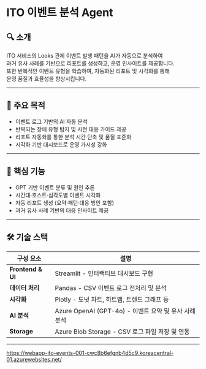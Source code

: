 # ITO 이벤트 분석 Agent

## 🔍 소개  
ITO 서비스의 Looks 관제 이벤트 발생 패턴을 AI가 자동으로 분석하여  
과거 유사 사례를 기반으로 리포트를 생성하고, 운영 인사이트를 제공합니다.  
또한 반복적인 이벤트 유형을 학습하여, 자동화된 리포트 및 시각화를 통해  
운영 품질과 효율성을 향상시킵니다.

---

## 🎯 주요 목적  
- 이벤트 로그 기반의 AI 자동 분석  
- 반복되는 장애 유형 탐지 및 사전 대응 가이드 제공  
- 리포트 자동화를 통한 분석 시간 단축 및 품질 표준화  
- 시각화 기반 대시보드로 운영 가시성 강화  

---

## 🧠 핵심 기능  
- GPT 기반 이벤트 분류 및 원인 추론  
- 시간대·호스트·심각도별 이벤트 시각화  
- 자동 리포트 생성 (요약·패턴·대응 방안 포함)  
- 과거 유사 사례 기반의 대응 인사이트 제공  

---

## 🛠️ 기술 스택  

| 구성 요소         | 설명 |
|------------------|------|
| **Frontend & UI** | Streamlit - 인터랙티브 대시보드 구현 |
| **데이터 처리**   | Pandas - CSV 이벤트 로그 전처리 및 분석 |
| **시각화**        | Plotly - 도넛 차트, 히트맵, 트렌드 그래프 등 |
| **AI 분석**       | Azure OpenAI (GPT-4o) - 이벤트 요약 및 유사 사례 분석 |
| **Storage**       | Azure Blob Storage - CSV 로그 파일 저장 및 연동 |

---
https://webapp-ito-events-001-cwc8b6efgnb4d5c9.koreacentral-01.azurewebsites.net/
